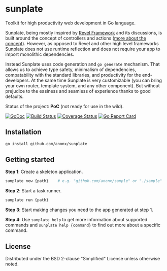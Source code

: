 # sunplate
Toolkit for high productivity web development in Go language.

Sunplate, being mostly inspired by [Revel Framework](https://github.com/revel/revel)
and its discussions, is built around the concept of
controllers and actions ([more about the concept](https://github.com/anonx/concept#concept)).
However, as opposed to Revel and other high level frameworks Sunplate does not use runtime
reflection and does not require your app to import monolithic dependencies.

Instead Sunplate uses code generation and `go generate` mechanism.
That allows us to achieve type safety, minimalism of dependencies,
compatability with the standard libraries, and productivity for the end-developers.
At the same time Sunplate is very customizable (you can bring your own router, template system,
and any other component). But without prejudice to the easiness and seamless of experience
thanks to good defaults.

Status of the project: **PoC** (not ready for use in the wild).

[![GoDoc](https://godoc.org/github.com/anonx/sunplate?status.svg)](https://godoc.org/github.com/anonx/sunplate)
[![Build Status](https://travis-ci.org/anonx/sunplate.svg?branch=master)](https://travis-ci.org/anonx/sunplate)
[![Coverage Status](https://coveralls.io/repos/anonx/sunplate/badge.svg?branch=master)](https://coveralls.io/r/anonx/sunplate?branch=master)
[![Go Report Card](http://goreportcard.com/badge/anonx/sunplate?t=3)](http:/goreportcard.com/report/anonx/sunplate)

## Installation
```sh
go install github.com/anonx/sunplate
```

## Getting started
**Step 1**: Create a skeleton application.
```sh
sunplate new {path}    # e.g. "github.com/anonx/sample" or "./sample"
```

**Step 2**: Start a task runner.
```sh
sunplate run {path}
```

**Step 3**: Start making changes you need to the app generated at step 1.

**Step 4**: Use `sunplate help` to get more information about supported commands
and `sunplate help {command}` to find out more about a specific command.

## License
Distributed under the BSD 2-clause "Simplified" License unless otherwise noted.
